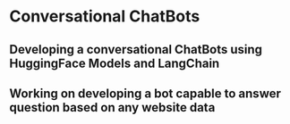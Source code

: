 # Conversational ChatBots

<h2>Developing a conversational ChatBots using HuggingFace Models and LangChain</h2>
<h2>Working on developing a bot capable to answer question based on any website data</h2>

